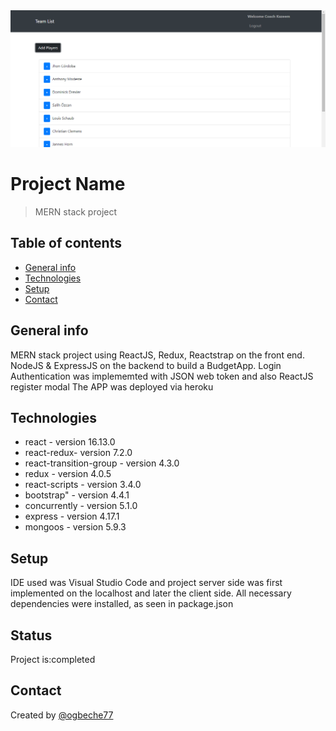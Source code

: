 <img src="img/img6.png" alt="screenshot">

# Project Name

> MERN stack project

## Table of contents

- [General info](#general-info)
- [Technologies](#technologies)
- [Setup](#setup)
- [Contact](#contact)

## General info

MERN stack project using ReactJS, Redux, Reactstrap on the front end. NodeJS & ExpressJS on the backend to build a BudgetApp. Login Authentication was implememted with JSON web token and also ReactJS register modal
The APP was deployed via heroku

## Technologies

- react - version 16.13.0
- react-redux- version 7.2.0
- react-transition-group - version 4.3.0
- redux - version 4.0.5
- react-scripts - version 3.4.0
- bootstrap" - version 4.4.1
- concurrently - version 5.1.0
- express - version 4.17.1
- mongoos - version 5.9.3

## Setup

IDE used was Visual Studio Code and project server side was first implemented on the localhost and later the client side.
All necessary dependencies were installed, as seen in package.json

## Status

Project is:completed

## Contact

Created by [@ogbeche77](https://github.com/ogbeche77)
